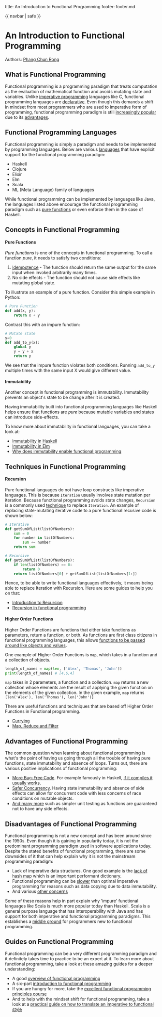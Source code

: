 <frontmatter>
  title: An Introduction to Functional Programming
  footer: footer.md
</frontmatter>

{{ navbar | safe }}

# An Introduction to Functional Programming

Authors: [Phang Chun Rong](https://github.com/crphang)

## What is Functional Programming

Functional programming is a programming paradigm that treats computation as the evaluation of mathematical function and avoids mutating state and variables. Unlike [imperative programming](https://en.wikipedia.org/wiki/Imperative_programming) languages like C, functional programming languages are [declarative](https://en.wikipedia.org/wiki/Declarative_programming). Even though this demands a shift in mindset from most programmers who are used to imperative form of programming, functional programming paradigm is still [increasingly popular](https://blog.appdynamics.com/engineering/the-most-popular-programming-languages-for-2017/) due to its [advantages](#advantages-of-functional-programming).

## Functional Programming Languages

Functional programming is simply a paradigm and needs to be implemented by programming languages. Below are various [languages](https://en.wikipedia.org/wiki/List_of_programming_languages_by_type#Functional_languages) that have explicit support for the functional programming paradigm:

- Haskell
- Clojure
- Elixir
- Elm
- Scala
- ML (Meta Language) family of languages

While functional programming can be implemented by languages like Java, the languages listed above encourage the functional programming paradigm such as [pure functions](#pure-functions) or even enforce them in the case of Haskell.

## Concepts in Functional Programming

#### Pure Functions

_Pure functions_ is one of the concepts in functional programming. To call a function _pure_, it needs to satisfy two conditions:

1. [Idempotence](https://en.wikipedia.org/wiki/Idempotence) - The function should return the same output for the same input when invoked arbitrarily many times.
1. No side effects - The function should not cause side effects like mutating global state.

To illustrate an example of a pure function. Consider this simple example in Python:

```python
# Pure Function
def add(x, y):
    return x + y
```

Contrast this with an impure function:

```python
# Mutate state
y=0
def add_to_y(x):
    global y
    y = y + x
    return y
```
We see that the impure function violates both conditions. Running `add_to_y` multiple times with the same input X would give different value.

#### Immutability

Another concept in functional programming is immutability. Immutability prevents an object's state to be change after it is created.

Having immutability built into functional programming languages like Haskell helps ensure that functions are _pure_ because mutable variables and states can introduce side-effects.

To know more about immutability in functional languages, you can take a look at:

- [Immutability in Haskell](https://mmhaskell.com/blog/2017/1/9/immutability-is-awesome)
- [Immutability in Elm](http://elmprogramming.com/immutability.html)
- [Why does immutability enable functional programming](https://stackoverflow.com/questions/12207757/why-do-immutable-objects-enable-functional-programming)

## Techniques in Functional Programming

#### Recursion

Pure functional languages do not have loop constructs like imperative languages. This is because `Iteration` usually involves state mutation per iteration. Because functional programming avoids state changes, `Recursion` is a commonly used [technique](https://www.quora.com/Why-dont-pure-functional-programming-languages-provide-a-loop-construct) to replace `Iteration`. An example of replacing state-mutating iterative code to a pure functional recusive code is shown below:

```Python
# Iterative
def getSumOfList(listOfNumbers):
    sum = 0
    for number in listOfNumbers:
        sum += number
    return sum
```

```Python
# Recursive
def getSumOfList(listOfNumbers):
    if len(listOfNumbers) == 0:
        return 0
    return listOfNumbers[0] + getSumOfList(listOfNumbers[1:])
```

Hence, to be able to write functional languages effectively, it means being able to replace Iteration with Recursion. Here are some guides to help you on that:

- [Introduction to Recursion](https://www.topcoder.com/community/data-science/data-science-tutorials/an-introduction-to-recursion-part-1/)
- [Recursion in functional programming](https://dzone.com/articles/functional-programming-recursion)

#### Higher Order Functions

Higher Order Functions are functions that either take functions as parameters, return a function, or both. As functions are first class citizens in functional programming languages, this allows [functions to be passed around like objects and values](https://en.wikipedia.org/wiki/Functional_programming#First-class_and_higher-order_functions).

One example of Higher Order Functions is `map`, which takes in a function and a collection of objects.

```python
length_of_names = map(len, ['Alex', 'Thomas', 'John'])
print(length_of_names) # [4,6,4]
```

`map` takes in 2 parameters, a function and a collection. `map` returns a new collection whose elements are the result of applying the given function on the elements of the given collection. In the given example, `map` returns `[len('Alex'), len('Thomas'), len('John')]`

There are useful functions and techniques that are based off Higher Order Functions in Functional programming.

- [Currying](https://hackernoon.com/javascript-and-functional-programming-currying-pt-4-96e3230782ab)
- [Map, Reduce and Filter](https://medium.freecodecamp.org/higher-order-functions-in-javascript-d9101f9cf528)

## Advantages of Functional Programming

The common question when learning about functional programming is what's the point of having us going through all the trouble of having pure functions, state immutability and absence of loops. Turns out, there are various positive implications of functional programming:

- [More Bug-Free Code](https://www.quora.com/Are-software-written-using-Functional-Programming-less-buggy-more-robust-and-stable). For example famously in Haskell, [if it compiles it usually works](https://wiki.haskell.org/Why_Haskell_just_works).
- [Safer Concurrency](https://softwareengineering.stackexchange.com/questions/293851/what-is-it-about-functional-programming-that-makes-it-inherently-adapted-to-para). Having state immutability and absence of side effects can allow for concurrent code with less concerns of race conditions on mutable objects.
- [And many more](https://alvinalexander.com/scala/fp-book/benefits-of-functional-programming) such as simpler unit testing as functions are guaranteed not to have any side effects.

## Disadvantages of Functional Programming

Functional programming is not a new concept and has been around since the 1950s. Even though it is gaining in popularity today, it is not the predominant programming paradigm used in software applications today. Despite the stated benefits of functional programming, there are some downsides of it that can help explain why it is not the mainstream programming paradigm:

- Lack of imperative data structures. One good example is the [lack of hash map](https://stackoverflow.com/questions/6793259/how-does-one-implement-hash-tables-in-a-functional-language) which is an important performant dictionary.
- Functional programming can be [slower](https://www.quora.com/Do-functional-programming-languages-always-run-slower-than-imperative-language) than optimal Imperative programming for reasons such as data copying due to data immutability.
- And various [other concerns](http://flyingfrogblog.blogspot.sg/2016/05/disadvantages-of-purely-functional.html)

Some of these reasons help in part explain why 'impure' functional languages like Scala is much more popular today than Haskell. Scala is a general purpose language that has interoperability with Java and has support for both imperative and functional programming paradigms. This establishes a [middle ground](https://cacm.acm.org/magazines/2014/4/173220-unifying-functional-and-object-oriented-programming-with-scala/fulltext) for programmers new to functional programming.

## Guides on Functional Programming

Functional programming can be a very different programming paradigm and it definitely takes time to practice to be an expert at it. To learn more about functional programming, take a look at these amazing guides for a deeper understanding:

- A good [overview of functional programming](https://en.wikipedia.org/wiki/Functional_programming)
- A six-part [introduction to functional programming](https://medium.com/@cscalfani/so-you-want-to-be-a-functional-programmer-part-1-1f15e387e536)
- If you are hungry for more, take the [excellent functional programming principles course](https://www.coursera.org/learn/progfun1)
- And to help with the mindset shift for functional programming, take a look at a [practical guide on how to translate an imperative to functional style](https://maryrosecook.com/blog/post/a-practical-introduction-to-functional-programming)